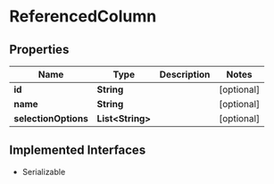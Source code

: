

# ReferencedColumn


## Properties

| Name | Type | Description | Notes |
|------------ | ------------- | ------------- | -------------|
|**id** | **String** |  |  [optional] |
|**name** | **String** |  |  [optional] |
|**selectionOptions** | **List&lt;String&gt;** |  |  [optional] |


## Implemented Interfaces

* Serializable



